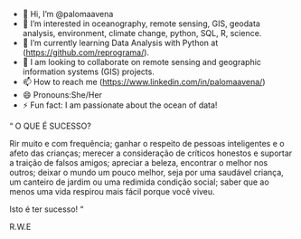 - 👋 Hi, I’m @palomaavena
- 👀 I’m interested in oceanography, remote sensing, GIS, geodata analysis, environment, climate change, python, SQL, R, science.
- 🌱 I’m currently learning Data Analysis with Python at (https://github.com/reprograma/).
- 💞️ I am looking to collaborate on remote sensing and geographic information systems (GIS) projects.
- 📫 How to reach me (https://www.linkedin.com/in/palomaavena/)
- 😄 Pronouns:She/Her
- ⚡ Fun fact: I am passionate about the ocean of data!


“ O QUE É SUCESSO?

Rir muito e com frequência; ganhar o respeito de pessoas inteligentes e o afeto das crianças; merecer a consideração de críticos honestos e suportar a traição de falsos amigos; apreciar a beleza, encontrar o melhor nos outros; deixar o mundo um pouco melhor, seja por uma saudável criança, um canteiro de jardim ou uma redimida condição social; saber que ao menos uma vida respirou mais fácil porque você viveu.

Isto é ter sucesso! “

R.W.E



<!---
palomaavena/palomaavena is a ✨ special ✨ repository because its `README.md` (this file) appears on your GitHub profile.
You can click the Preview link to take a look at your changes.
--->

